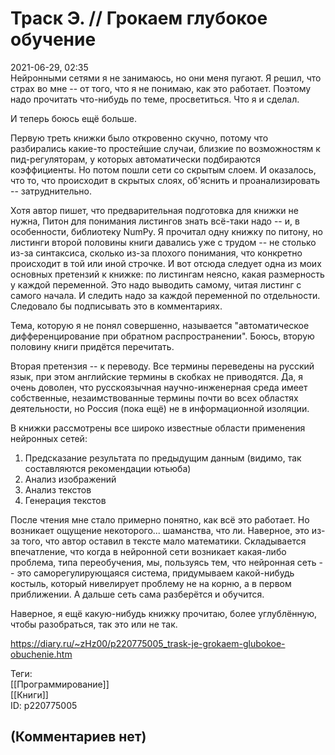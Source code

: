 Траск Э. // Грокаем глубокое обучение
=====================================

  
2021-06-29, 02:35  
 Нейронными сетями я не занимаюсь, но они меня пугают. Я решил, что страх во мне -- от того, что я не понимаю, как это работает. Поэтому надо прочитать что-нибудь по теме, просветиться. Что я и сделал.   
   
 И теперь боюсь ещё больше.   
   
 Первую треть книжки было откровенно скучно, потому что разбирались какие-то простейшие случаи, близкие по возможностям к пид-регуляторам, у которых автоматически подбираются коэффициенты. Но потом пошли сети со скрытым слоем. И оказалось, что то, что происходит в скрытых слоях, об'яснить и проанализировать -- затруднительно.   
   
 Хотя автор пишет, что предварительная подготовка для книжки не нужна, Питон для понимания листингов знать всё-таки надо -- и, в особенности, библиотеку NumPy. Я прочитал одну книжку по питону, но листинги второй половины книги давались уже с трудом -- не столько из-за синтаксиса, сколько из-за плохого понимания, что конкретно происходит в той или иной строчке. И вот отсюда следует одна из моих основных претензий к книжке: по листингам неясно, какая размерность у каждой переменной. Это надо выводить самому, читая листинг с самого начала. И следить надо за каждой переменной по отдельности. Следовало бы подписывать это в комментариях.   
   
 Тема, которую я не понял совершенно, называется "автоматическое дифференцирование при обратном распространении". Боюсь, вторую половину книги придётся перечитать.   
   
 Вторая претензия -- к переводу. Все термины переведены на русский язык, при этом английские термины в скобках не приводятся. Да, я очень доволен, что русскоязычная научно-инженерная среда имеет собственные, незаимствованные термины почти во всех областях деятельности, но Россия (пока ещё) не в информационной изоляции.   
   
 В книжки рассмотрены все широко известные области применения нейронных сетей:   
 1) Предсказание результата по предыдущим данным (видимо, так составляются рекомендации ютьюба)   
 2) Анализ изображений   
 3) Анализ текстов   
 4) Генерация текстов   
   
 После чтения мне стало примерно понятно, как всё это работает. Но возникает ощущение некоторого... шаманства, что ли. Наверное, это из-за того, что автор оставил в тексте мало математики. Складывается впечатление, что когда в нейронной сети возникает какая-либо проблема, типа переобучения, мы, пользуясь тем, что нейронная сеть -- это саморегулирующаяся система, придумываем какой-нибудь костыль, который нивелирует проблему не на корню, а в первом приближении. А дальше сеть сама разберётся и обучится.   
   
 Наверное, я ещё какую-нибудь книжку прочитаю, более углублённую, чтобы разобраться, так это или не так.   
  
<https://diary.ru/~zHz00/p220775005_trask-je-grokaem-glubokoe-obuchenie.htm>  
  
Теги:  
[[Программирование]]  
[[Книги]]  
ID: p220775005  


(Комментариев нет)
------------------